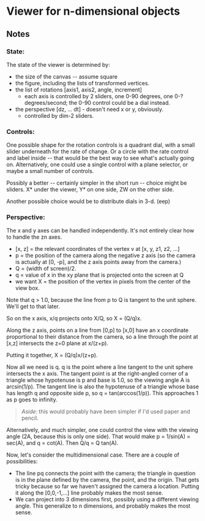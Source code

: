 Viewer for n-dimensional objects
================================

## Notes

### State:

The state of the viewer is determined by:

* the size of the canvas -- assume square
* the figure, including the lists of transformed vertices.
* the list of rotations [axis1, axis2, angle, increment]
  - each axis is controlled by 2 sliders, one 0-90 degrees, one 0-?
	degrees/second; the 0-90 control could be a dial instead.
* the perspective [dz, ... dt] - doesn't need x or y, obviously.
  - controlled by dim-2 sliders.

### Controls:

One possible shape for the rotation controls is a quadrant dial, with a small
slider underneath for the rate of change.  Or a circle with the rate control
and label inside -- that would be the best way to see what's actually going
on.  Alternatively, one could use a single control with a plane selector, or
maybe a small number of controls.

Possibly a better -- certainly simpler in the short run -- choice might be
sliders.  X* under the viewer, Y* on one side, ZW on the other side.

Another possible choice would be to distribute dials in 3-d.  (eep)

### Perspective:

The x and y axes can be handled independently.  It's not entirely clear how to
handle the zn axes.

* [x, z] = the relevant coordinates of the vertex v at [x, y, z1, z2, ...]
* p = the position of the camera along the negative z axis (so the camera is
  actually at [0, -p], and the z axis points away from the camera.)
* Q = (width of screen)/2.
* q = value of x in the xy plane that is projected onto the screen at Q
* we want X = the position of the vertex in pixels from the center of the view
  box.

Note that q > 1.0, because the line from p to Q is tangent to the unit
sphere.  We'll get to that later.

So on the x axis, x/q projects onto X/Q, so X = (Q/q)x.

Along the z axis, points on a line from [0,p] to [x,0] have an x coordinate
proportional to their distance from the camera, so a line through the point at
[x,z] intersects the z=0 plane at x/(z+p).

Putting it together, X = (Q/q)x/(z+p).

Now all we need is q.  q is the point where a line tangent to the unit sphere
intersects the x axis.  The tangent point is at the right-angled corner of a
triangle whose hypotenuse is p and base is 1.0, so the viewing angle A is
arcsin(1/p).  The tangent line is also the hypotenuse of a triangle whose base
has length q and opposite side p, so q = tan(arccos(1/p)).  This approaches 1
as p goes to infinity.

> _Aside_: this would probably have been simpler if I'd used paper and pencil.

Alternatively, and much simpler, one could control the view with the viewing
angle (2A, because this is only one side).  That would make p = 1/sin(A) =
sec(A), and q = cot(A).  Then Q/q = Q tan(A).

Now, let's consider the multidimensional case.  There are a couple of
possibilities:

* The line pq connects the point with the camera; the triangle in question is
  in the plane defined by the camera, the point, and the origin.  That gets
  tricky because so far we haven't assigned the camera a location.  Putting it
  along the [0,0,-1,...] line probably makes the most sense.
* We can project into 3 dimensions first, possibly using a different viewing
  angle.  This generalize to n dimensions, and probably makes the most sense.
  

